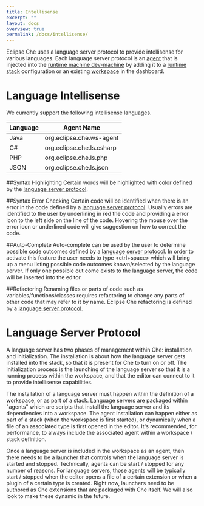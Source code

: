 ```yaml
---
title: Intellisense
excerpt: ""
layout: docs
overview: true
permalink: /docs/intellisense/
---
```

Eclipse Che uses a language server protocol to provide intellisense for various languages. Each language server protocol is an [agent](https://eclipse-che.readme.io/docs/workspace-agents) that is injected into the [runtime machine dev-machine](https://eclipse-che.readme.io/docs/machines) by adding it to a [runtime stack](https://eclipse-che.readme.io/docs/stacks) configuration or an existing [workspace](https://eclipse-che.readme.io/docs/machines#section-dashboard-machine-information) in the dashboard. 
# Language Intellisense  
We currently support the following intellisense languages.

| Language   | Agent Name   
| --- | --- 
| Java   | org.eclipse.che.ws-agent   
| C#   | org.eclipse.che.ls.csharp   
| PHP   | org.eclipse.che.ls.php   
| JSON   | org.eclipse.che.ls.json   

##Syntax Highlighting
Certain words will be highlighted with color defined by the [language server protocol](https://eclipse-che.readme.io/docs/intellisense#language-server-protocol).

##Syntax Error Checking
Certain code will be identified when there is an error in the code defined by a [language server protocol](https://eclipse-che.readme.io/docs/intellisense#language-server-protocol). Usually errors are identified to the user by underlining in red the code and providing a error icon to the left side on the line of the code. Hovering the mouse over the error icon or underlined code will give suggestion on how to correct the code.

##Auto-Complete
Auto-complete can be used by the user to determine possible code outcomes defined by a [language server protocol](https://eclipse-che.readme.io/docs/intellisense#language-server-protocol). In order to activate this feature the user needs to type <ctrl+space> which will bring up a menu listing possible code outcomes known/selected by the language server. If only one possible out come exists to the language server, the code will be inserted into the editor.

##Refactoring
Renaming files or parts of code such as variables/functions/classes requires refactoring to change any parts of other code that may refer to it by name. Eclipse Che refactoring is defined by a [language server protocol](https://eclipse-che.readme.io/docs/intellisense#language-server-protocol).
# Language Server Protocol  
A language server has two phases of management within Che: installation and initialization.  The installation is about how the language server gets installed into the stack, so that it is present for Che to turn on or off. The initialization process is the launching of the language server so that it is a running process within the workspace, and that the editor can connect to it to provide intellisense capabilities.

The installation of a language server must happen within the definition of a workspace, or as part of a stack. Language servers are packaged within "agents" which are scripts that install the language server and its dependencies into a workspace. The agent installation can happen either as part of a stack (when the workspace is first started), or dynamically when a file of an associated type is first opened in the editor. It's recommended, for performance, to always include the associated agent within a workspace / stack definition.

Once a language server is included in the workspace as an agent, then there needs to be a launcher that controls when the language server is started and stopped. Technically, agents can be start / stopped for any number of reasons. For language servers, those agents will be typically start / stopped when the editor opens a file of a certain extension or when a plugin of a certain type is created. Right now, launchers need to be authored as Che extensions that are packaged with Che itself. We will also look to make these dynamic in the future.

